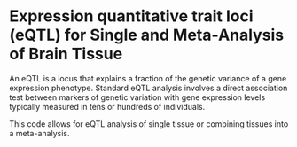 # Expression quantitative trait loci (eQTL) for Single and Meta-Analysis of Brain Tissue        
                     
An eQTL is a locus that explains a fraction of the genetic variance of a gene expression phenotype. Standard eQTL analysis involves a direct association test between markers of genetic variation with gene expression levels typically measured in tens or hundreds of individuals.                 
                              
This code allows for eQTL analysis of single tissue or combining tissues into a meta-analysis.                                 
               
          
                  
      
  
   
   
